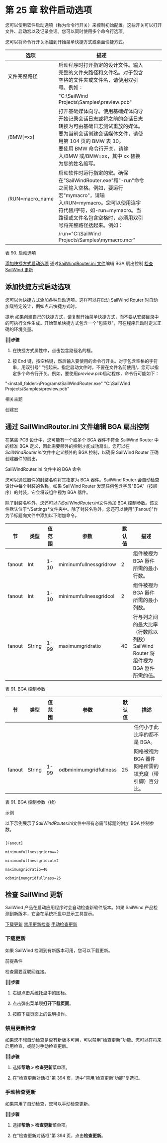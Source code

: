 # 第 25 章 软件启动选项

您可以使用软件启动选项（称为命令行开关）来控制初始配置。这些开关可以打开文件、启动宏以及记录会话。您可以同时使用多个命令行选项。

您可以将命令行开关添加到开始菜单快捷方式或桌面快捷方式。

| 选项                | 描述                                                                                                                                                                                                                                                                                                                                                                                                              |  |  |  |
|---------------------|--------------------------------------------------------------------------------------------------------------------------------------------------------------------------------------------------------------------------------------------------------------------------------------------------------------------------------------------------------------------------------------------------------------------------|--|--|--|
| 文件完整路径        | 启动程序时打开指定的设计文件。输入完整的文件夹路径和文件名。对于包含空格的文件夹或文件名，请使用双引号。例如：                                                                                                                                                                                                                                 |  |  |  |
|                     | "C:\SailWind Projects\Samples\preview.pcb"                                                                                                                                                                                                                                                                                                                                                                               |  |  |  |
| /BMW[=xx]           | 打开基础媒体向导。使用基础媒体向导开始记录会话日志或将之前的会话日志转换为可由基础日志测试重放的媒体。要为当前会话创建会话媒体文件，请使用第 104 页的 BMW 表 30。<br>要使用 BMW 命令行开关，请输入/BMW 或/BMW=xx，其中 xx 替换为您的姓名缩写。                              |  |  |  |
| /RUN=macro_name     | 启动软件时运行指定的宏。确保在"SailWindRouter.exe"和"-run"命令之间输入空格。例如，要运行宏"mymacro"，请输入/RUN=mymacro。您可以使用连字符代替/字符，如-run=mymacro。当路径或文件名包含空格时，必须用双引号将完整路径括起来。例如： |  |  |  |
|                     | /run="C:\SailWind Projects\Samples\mymacro.mcr"                                                                                                                                                                                                                                                                                                                                                                          |  |  |  |

表 90. 启动选项

[添加快捷方式启动选项](#page-0-0) 通过[SailWindRouter.ini 文件](#page-1-0)编辑 BGA 扇出控制 [检查 SailWind 更新](#page-3-0)

## 添加快捷方式启动选项

您可以为快捷方式添加各种启动选项。这样可以在启动 SailWind Router 时自动加载特定设计，例如点击快捷方式时。


提示 如果创建自己的快捷方式，请复制开始菜单快捷方式，而不要从安装目录中的可执行文件生成。开始菜单快捷方式包含一个"包装器"，可在程序启动时定义正确的环境变量。

🏃‍♂️‍**步骤**

1. 在快捷方式属性中，点击包含路径名的框。

2. 按 End 键，按空格键，然后输入要使用的命令行开关。对于包含空格的字符串，用双引号" "括起来。指定启动文件时，不要在文件名前使用/。您可以指定多个命令行开关。例如，要使用*preview.pcb*启动程序，命令行可能如下：

"<install_folder><version>\Programs\SailWindRouter.exe" "C:\SailWind Projects\Samples\preview.pcb"

相关主题

创建宏

## 通过 SailWindRouter.ini 文件编辑 BGA 扇出控制

在某些 PCB 设计中，您可能有一个或多个 BGA 器件不符合 SailWind Router 中的标准 BGA 定义，因此需要额外的控制才能成功扇出。您可以在*SailWindRouter.ini*文件中定义额外的 BGA 控制，以确保 SailWind Router 正确创建器件的扇出。

SailWindRouter.ini 文件中的 BGA 命令

您可以通过器件的封装名称将其指定为 BGA 器件。SailWind Router 会自动检查设计中每个封装的名称。如果 SailWind Router 发现任何包含字母"BGA"（按顺序）的封装，它会将该组件视为 BGA 器件。

除了封装名称外，您还可以向*SailWindRouter.ini*文件添加 BGA 控制参数。该文件默认位于*<install>/Settings*文件夹中。除了封装名称外，您还可以使用"[Fanout]"作为节标题向文件中添加以下附加命令。

| 节     | 类型   | 值范围         | 参数                  | 默认值       | 描述                                                                                                                                    |
|---------|--------|-----------------|------------------------|------------------|-------------------------------------------------------------------------------------------------------------------------------------------------|
| fanout  | Int    | 1-10            | miminumfullnessgridrow | 2                | 组件被视为 BGA 器件所需的最小行数。                                                            |
| fanout  | Int    | 1-10            | minimumfullnessgridcol | 2                | 组件被视为 BGA 器件所需的最小列数。                                                         |
| fanout  | String | 1-99            | maximumgridratio       | 40               | 行与列之间的最大比率（行数除以列数）<br>SailWind Router 将组件视为 BGA 器件所需的值。 |

表 91. BGA 控制参数

| 节     | 类型   | 值范围         | 参数                  | 默认值       | 描述                                                                                                |
|---------|--------|-----------------|------------------------|------------------|------------------------------------------------------------------------------------------------------------|
|         |        |                 |                        |                  | 任何小于此比率的都不是 BGA。                                                 |
| fanout  | String | 1-99            | odbminimumgridfullness | 25               | 网格被视为 BGA 器件网格所需的填充度（带引脚）百分比。 |

表 91. BGA 控制参数（续）

示例

以下示例展示了*SailWindRouter.ini*文件中带有必需节标题的附加 BGA 控制参数。

```

[Fanout]

minimumfullnessgridrow=2

minimumfullnessgridcol=2

maximumgridratio=40

odbminimumgridfullness=25

```

## 检查 SailWind 更新

SailWind 产品在启动应用程序时会自动检查新软件版本。如果 SailWind 产品检测到新版本，它会在系统托盘中显示工具提示。

[下载更新](#page-3-1) [禁用更新检查](#page-3-2) [手动检查更新](#page-3-3)

### 下载更新

如果 SailWind 检测到有新版本可用，您可以下载更新。

前提条件

检查需要互联网连接。

🏃‍♂️‍**步骤**

1. 右键点击系统托盘中的图标。

2. 点击弹出菜单项**打开下载页面**。

3. 按照下载页面上的说明操作。

### 禁用更新检查

如果您不想自动检查是否有新版本可用，可以禁用"检查更新"功能。您可以在将来启用检查，或随时手动检查更新。

🏃‍♂️‍**步骤**

1. 选择**帮助 > 检查更新**菜单项。

2. 在"检查更新对话框"第 394 页，选中"禁用'检查更新'功能"复选框。

### 手动检查更新

如果禁用了自动检查，您可以手动检查更新。

🏃‍♂️‍**步骤**

1. 选择**帮助 > 检查更新**菜单项。

2. 在"检查更新对话框"第 394 页，点击**检查更新**。